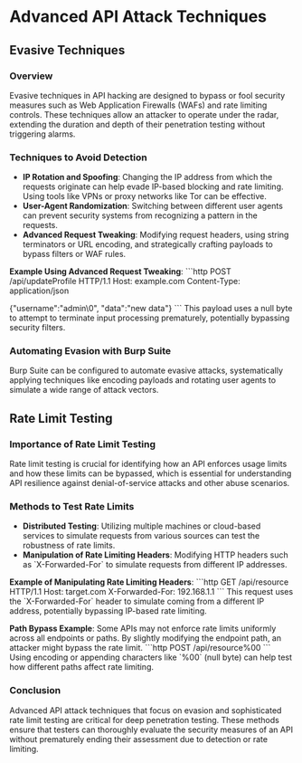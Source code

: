 
# Advanced API Attack Techniques

## Evasive Techniques

### Overview
Evasive techniques in API hacking are designed to bypass or fool security measures such as Web Application Firewalls (WAFs) and rate limiting controls. These techniques allow an attacker to operate under the radar, extending the duration and depth of their penetration testing without triggering alarms.

### Techniques to Avoid Detection
- **IP Rotation and Spoofing**: Changing the IP address from which the requests originate can help evade IP-based blocking and rate limiting. Using tools like VPNs or proxy networks like Tor can be effective.
- **User-Agent Randomization**: Switching between different user agents can prevent security systems from recognizing a pattern in the requests.
- **Advanced Request Tweaking**: Modifying request headers, using string terminators or URL encoding, and strategically crafting payloads to bypass filters or WAF rules.

**Example Using Advanced Request Tweaking**:
\`\`\`http
POST /api/updateProfile HTTP/1.1
Host: example.com
Content-Type: application/json

{"username":"admin\0", "data":"new data"}
\`\`\`
This payload uses a null byte to attempt to terminate input processing prematurely, potentially bypassing security filters.

### Automating Evasion with Burp Suite
Burp Suite can be configured to automate evasive attacks, systematically applying techniques like encoding payloads and rotating user agents to simulate a wide range of attack vectors.

## Rate Limit Testing

### Importance of Rate Limit Testing
Rate limit testing is crucial for identifying how an API enforces usage limits and how these limits can be bypassed, which is essential for understanding API resilience against denial-of-service attacks and other abuse scenarios.

### Methods to Test Rate Limits
- **Distributed Testing**: Utilizing multiple machines or cloud-based services to simulate requests from various sources can test the robustness of rate limits.
- **Manipulation of Rate Limiting Headers**: Modifying HTTP headers such as \`X-Forwarded-For\` to simulate requests from different IP addresses.

**Example of Manipulating Rate Limiting Headers**:
\`\`\`http
GET /api/resource HTTP/1.1
Host: target.com
X-Forwarded-For: 192.168.1.1
\`\`\`
This request uses the \`X-Forwarded-For\` header to simulate coming from a different IP address, potentially bypassing IP-based rate limiting.

**Path Bypass Example**:
Some APIs may not enforce rate limits uniformly across all endpoints or paths. By slightly modifying the endpoint path, an attacker might bypass the rate limit.
\`\`\`http
POST /api/resource%00
\`\`\`
Using encoding or appending characters like \`%00\` (null byte) can help test how different paths affect rate limiting.

### Conclusion

Advanced API attack techniques that focus on evasion and sophisticated rate limit testing are critical for deep penetration testing. These methods ensure that testers can thoroughly evaluate the security measures of an API without prematurely ending their assessment due to detection or rate limiting.
